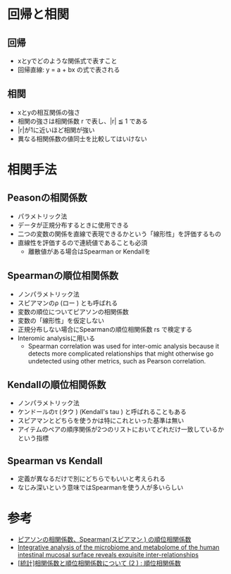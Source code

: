 # 回帰と相関
## 回帰
* xとyでどのような関係式で表すこと
* 回帰直線: y = a + bx の式で表される

## 相関
* xとyの相互関係の強さ
* 相関の強さは相関係数 r で表し、|r| ≦ 1 である
* |r|が1に近いほど相関が強い
* 異なる相関係数の値同士を比較してはいけない

# 相関手法 
## Peasonの相関係数
* パラメトリック法
* データが正規分布するときに使用できる
* 二つの変数の関係を直線で表現できるかという「線形性」を評価するもの
* 直線性を評価するので連続値であることも必須
	* 離散値がある場合はSpearman or Kendallを

 
## Spearmanの順位相関係数
* ノンパラメトリック法
* スピアマンのρ (ロー )  とも呼ばれる
* 変数の順位についてピアソンの相関係数
* 変数の「線形性」を仮定しない
* 正規分布しない場合にSpearmanの順位相関係数 rs で検定する
* Interomic analysisに用いる
	 * Spearman correlation was used for inter-omic analysis because it detects more complicated relationships that might otherwise go undetected using other metrics, such as Pearson correlation.

## Kendallの順位相関係数
* ノンパラメトリック法
* ケンドールのτ (タウ )  (Kendall's tau )  と呼ばれることもある
* スピアマンとどちらを使うかは特にこれといった基準は無い
* アイテムのペアの順序関係が2つのリストにおいてどれだけ一致しているかという指標

## Spearman vs Kendall
* 定義が異なるだけで別にどちらでもいいと考えられる
* なじみ深いという意味ではSpearmanを使う人が多いらしい

# 参考
* [ピアソンの相関係数、Spearman(スピアマン ) の順位相関係数](http://kusuri-jouhou.com/statistics/soukan.html ) 
* [Integrative analysis of the microbiome and metabolome of the human intestinal mucosal surface reveals exquisite inter-relationships](https://microbiomejournal.biomedcentral.com/articles/10.1186/2049-2618-1-17 ) 
* [[統計]相関係数と順位相関係数について (2 ) : 順位相関係数](http://d.hatena.ne.jp/sleepy_yoshi/20110326/p1 ) 